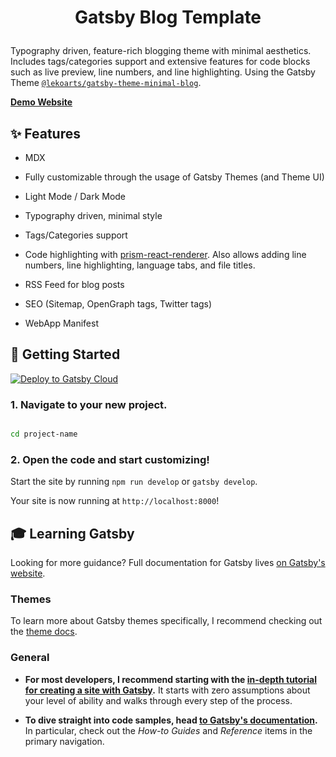 <h1  align="center">

Gatsby Blog Template

</h1>



Typography driven, feature-rich blogging theme with minimal aesthetics. Includes tags/categories support and extensive features for code blocks such as live preview, line numbers, and line highlighting. Using the Gatsby Theme [`@lekoarts/gatsby-theme-minimal-blog`](https://github.com/LekoArts/gatsby-themes/tree/main/themes/gatsby-theme-minimal-blog).



[**Demo Website**](https://minimal-blog.lekoarts.de)



## ✨ Features



- MDX

- Fully customizable through the usage of Gatsby Themes (and Theme UI)

- Light Mode / Dark Mode

- Typography driven, minimal style

- Tags/Categories support

- Code highlighting with [prism-react-renderer](https://github.com/FormidableLabs/prism-react-renderer). Also allows adding line numbers, line highlighting, language tabs, and file titles.

- RSS Feed for blog posts

- SEO (Sitemap, OpenGraph tags, Twitter tags)

- WebApp Manifest



## 🚀 Getting Started



[<img src="https://www.gatsbyjs.com/deploynow.svg" alt="Deploy to Gatsby Cloud">](https://www.gatsbyjs.com/dashboard/deploynow?url=https://github.com/LekoArts/gatsby-starter-minimal-blog)




### 1. **Navigate to your new project.**



```sh

cd project-name

```



### 2. **Open the code and start customizing!**



Start the site by running `npm run develop` or `gatsby develop`.



Your site is now running at `http://localhost:8000`!



## 🎓 Learning Gatsby



Looking for more guidance? Full documentation for Gatsby lives [on Gatsby's website](https://www.gatsbyjs.com/).



### Themes



To learn more about Gatsby themes specifically, I recommend checking out the [theme docs](https://www.gatsbyjs.com/docs/themes/).



### General



- **For most developers, I recommend starting with the [in-depth tutorial for creating a site with Gatsby](https://www.gatsbyjs.com/docs/tutorial/).** It starts with zero assumptions about your level of ability and walks through every step of the process.



- **To dive straight into code samples, head [to Gatsby's documentation](https://www.gatsbyjs.com/docs/).** In particular, check out the _How-to Guides_ and _Reference_ items in the primary navigation.